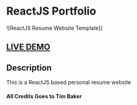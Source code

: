 # ReactJS Portfolio      


![ReactJS Resume Website Template](

## <a href="https://pratikssutar.netlify.app/">LIVE DEMO</a>

## Description
This is a ReactJS based personal resume website

#### All Credits Goes to Tim Baker 
